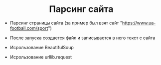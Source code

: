 <h1 align="center">Парсинг сайта</h1>


- Парсинг страницы сайта (за пример был взят сайт "https://www.ua-football.com/sport")

- После запуска создается файл и записывается в него текст с сайта

- Исрользование BeautifulSoup
- Исрользование urllib.request

</p>


<p align="center"> 


</p>

